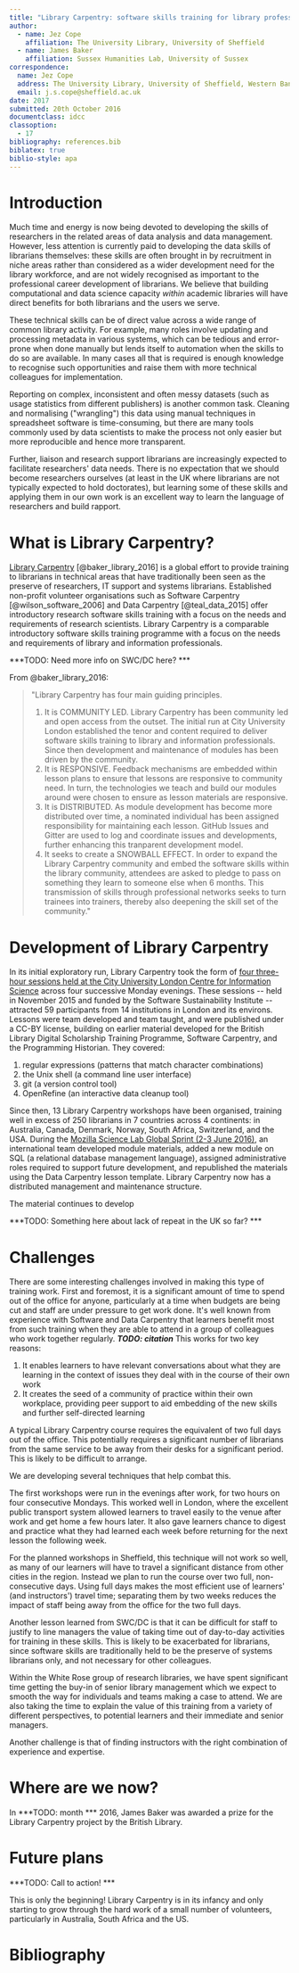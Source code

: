 ```yaml
---
title: "Library Carpentry: software skills training for library professionals"
author:
  - name: Jez Cope
    affiliation: The University Library, University of Sheffield
  - name: James Baker
    affiliation: Sussex Humanities Lab, University of Sussex
correspondence:
  name: Jez Cope
  address: The University Library, University of Sheffield, Western Bank, Sheffield S10 2TN
  email: j.s.cope@sheffield.ac.uk
date: 2017
submitted: 20th October 2016
documentclass: idcc
classoption:
  - 17
bibliography: references.bib
biblatex: true
biblio-style: apa
---
```


# Introduction #

Much time and energy is now being devoted to developing the skills of researchers
in the related areas of data analysis and data management.
However, less attention is currently paid to developing the data skills of librarians themselves:
these skills are often brought in by recruitment in niche areas
rather than considered as a wider development need for the library workforce,
and are not widely recognised as important to the professional career development of librarians.
We believe that building computational and data science capacity *within* academic libraries
will have direct benefits for both librarians and the users we serve.

These technical skills can be of direct value across a wide range of common library activity.
For example, many roles involve updating and processing metadata in various systems,
which can be tedious and error-prone when done manually
but lends itself to automation when the skills to do so are available.
In many cases all that is required is enough knowledge to recognise such opportunities
and raise them with more technical colleagues for implementation.

Reporting on complex, inconsistent and often messy datasets
(such as usage statistics from different publishers)
is another common task.
Cleaning and normalising ("wrangling") this data
using manual techniques in spreadsheet software
is time-consuming,
but there are many tools commonly used by data scientists
to make the process not only easier but more reproducible and hence more transparent.

Further,
liaison and research support librarians are increasingly expected to facilitate researchers' data needs.
There is no expectation that we should become researchers ourselves
(at least in the UK where librarians are not typically expected to hold doctorates),
but learning some of these skills and applying them in our own work
is an excellent way to learn the language of researchers and build rapport.

# What is Library Carpentry? #

[Library Carpentry](http://librarycarpentry.github.io) [@baker_library_2016] is a global effort to provide training
to librarians in technical areas
that have traditionally been seen as the preserve of researchers, IT support and systems librarians.
Established non-profit volunteer organisations such as Software Carpentry [@wilson_software_2006] and Data Carpentry [@teal_data_2015]
offer introductory research software skills training with a focus on the needs and requirements of research scientists.
Library Carpentry is a comparable introductory software skills training programme
with a focus on the needs and requirements of library and information professionals.

***TODO: Need more info on SWC/DC here? ***

From @baker_library_2016:

> "Library Carpentry has four main guiding principles.
>
> 1. It is COMMUNITY LED.
> Library Carpentry has been community led and open access from the outset.
> The initial run at City University London established the tenor and content required
> to deliver software skills training to library and information professionals.
> Since then development and maintenance of modules has been driven by the community.
> 2. It is RESPONSIVE.
> Feedback mechanisms are embedded within lesson plans
> to ensure that lessons are responsive to community need.
> In turn, the technologies we teach and build our modules around
> were chosen to ensure as lesson materials are responsive.
> 3. It is DISTRIBUTED.
> As module development has become more distributed over time,
> a nominated individual has been assigned responsibility for maintaining each lesson.
> GitHub Issues and Gitter are used to log and coordinate issues and developments,
> further enhancing this tranparent development model.
> 4. It seeks to create a SNOWBALL EFFECT.
> In order to expand the Library Carpentry community and embed the software skills within the library community,
> attendees are asked to pledge to pass on something they learn to someone else when 6 months.
> This transmission of skills through professional networks seeks to turn trainees into trainers,
> thereby also deepening the skill set of the community."

# Development of Library Carpentry #

In its initial exploratory run,
Library Carpentry took the form of [four three-hour sessions held at the City University London Centre for Information Science](http://librarycarpentry.github.io/outline/)
across four successive Monday evenings.
These sessions
-- held in November 2015 and funded by the Software Sustainability Institute --
attracted 59 participants from 14 institutions in London and its environs.
Lessons were team developed and team taught,
and were published under a CC-BY license,
building on earlier material developed for the British Library Digital Scholarship Training Programme,
Software Carpentry,
and the Programming Historian.
They covered:

1. regular expressions (patterns that match character combinations)
2. the Unix shell (a command line user interface)
3. git (a version control tool)
4. OpenRefine (an interactive data cleanup tool) 

Since then,
13 Library Carpentry workshops have been organised,
training well in excess of 250 librarians in 7 countries across 4 continents:
in Australia,
Canada,
Denmark,
Norway,
South Africa,
Switzerland,
and the USA.
During the [Mozilla Science Lab Global Sprint (2-3 June 2016)](https://science.mozilla.org/programs/events/global-sprint-2016),
an international team developed module materials,
added a new module on SQL (a relational database management language),
assigned administrative roles required to support future development,
and republished the materials using the Data Carpentry lesson template.
Library Carpentry now has a distributed management and maintenance structure.

The material continues to develop

***TODO: Something here about lack of repeat in the UK so far? ***

# Challenges #

There are some interesting challenges involved in making this type of training work.
First and foremost,
it is a significant amount of time to spend out of the office for anyone,
particularly at a time when budgets are being cut and staff are under pressure to get work done.
It's well known from experience with Software and Data Carpentry
that learners benefit most from such training when they are able to attend in a group of colleagues who work together regularly.
***TODO: citation***
This works for two key reasons:

1. It enables learners to have relevant conversations about what they are learning
in the context of issues they deal with in the course of their own work
2. It creates the seed of a community of practice within their own workplace,
providing peer support to aid embedding of the new skills and further self-directed learning

A typical Library Carpentry course requires the equivalent of two full days out of the office.
This potentially requires a significant number of librarians from the same service
to be away from their desks for a significant period.
This is likely to be difficult to arrange.

We are developing several techniques that help combat this.

The first workshops were run in the evenings after work,
for two hours on four consecutive Mondays.
This worked well in London,
where the excellent public transport system allowed learners
to travel easily to the venue after work and get home a few hours later.
It also gave learners chance to digest and practice what they had learned each week
before returning for the next lesson the following week.

For the planned workshops in Sheffield,
this technique will not work so well,
as many of our learners will have to travel a significant distance
from other cities in the region.
Instead we plan to run the course over two full, non-consecutive days.
Using full days makes the most efficient use of learners' (and instructors') travel time;
separating them by two weeks reduces the impact of staff being away from the office
for the two full days.

Another lesson learned from SWC/DC is
that it can be difficult for staff to justify to line managers
the value of taking time out of day-to-day activities for training in these skills.
This is likely to be exacerbated for librarians,
since software skills are traditionally held to be the preserve
of systems librarians only,
and not necessary for other colleagues.

Within the White Rose group of research libraries,
we have spent significant time getting the buy-in of senior library management
which we expect to smooth the way for individuals and teams making a case to attend.
We are also taking the time to explain the value of this training
from a variety of different perspectives,
to potential learners and their immediate and senior managers.

Another challenge is that of finding instructors
with the right combination of experience and expertise.


# Where are we now? #

In ***TODO: month *** 2016, James Baker was awarded a prize for the Library Carpentry project by the British Library.


# Future plans #

***TODO: Call to action! ***

This is only the beginning!
Library Carpentry is in its infancy
and only starting to grow through the hard work of a small number of volunteers,
particularly in Australia, South Africa and the US.

# Bibliography #

